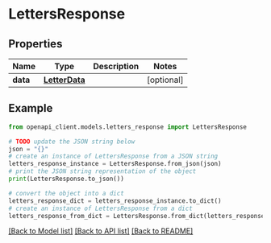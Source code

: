 # LettersResponse


## Properties

Name | Type | Description | Notes
------------ | ------------- | ------------- | -------------
**data** | [**LetterData**](LetterData.md) |  | [optional] 

## Example

```python
from openapi_client.models.letters_response import LettersResponse

# TODO update the JSON string below
json = "{}"
# create an instance of LettersResponse from a JSON string
letters_response_instance = LettersResponse.from_json(json)
# print the JSON string representation of the object
print(LettersResponse.to_json())

# convert the object into a dict
letters_response_dict = letters_response_instance.to_dict()
# create an instance of LettersResponse from a dict
letters_response_from_dict = LettersResponse.from_dict(letters_response_dict)
```
[[Back to Model list]](../README.md#documentation-for-models) [[Back to API list]](../README.md#documentation-for-api-endpoints) [[Back to README]](../README.md)


